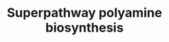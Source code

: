 ---
annotations:
- id: PW:0000002
  parent: classic metabolic pathway
  type: Pathway Ontology
  value: classic metabolic pathway
- id: PW:0000211
  parent: classic metabolic pathway
  type: Pathway Ontology
  value: biogenic amines and polyamines metabolic pathway
authors:
- M.Braymer
- MaintBot
- Khanspers
- Ddigles
- Egonw
- Eweitz
citedin: ''
communities: []
description: 'In S. cerevisiae, the biosynthesis of putrescine, spermidine, and spermine
  begins with two intermediates from amino acid metabolism: ornithine, an intermediate
  of arginine biosynthesis and degradation, and S-adenosylmethionine (AdoMet), a metabolite
  of methionine and a ubiquitous methyl group donor for many biological reactions.
  At the start of the pathway, ornithine is decarboxylated to putrescine by ornithine
  decarboxylase (Spe1p) while S-adenosylmethionine decarboxylase (Spe2p) decarboxylates
  AdoMet. Spermidine synthase (Spe3p) then catalyzes the transfer of an aminopropyl
  group from decarboxylated AdoMet to putrescine, converting the two substrates to
  5-methylthioadenosine (MTA) and spermidine, respectively. In an analogous reaction,
  spermidine can go on to react with decarboxylated AdoMet via spermine synthase (Spe4p)
  to yield spermine and another molecule of MTA. Spermidine but not spermine is essential
  for growth in S. cerevisiae.  MTA, a major byproduct of the polyamine biosynthesis
  pathway, is also the principal substrate for the methionine salvage pathway. The
  methionine salvage pathway recycles MTA produced during polyamine biosynthesis or
  other cellular processes back into methionine. In S. cerevisiae, the polyamine biosynthesis
  pathway and the methionine salvage pathway together are estimated to account for
  11-19% of the methionine used by a methionine auxotroph grown on limiting methionine.  Description
  adapted from [yeastgenome.org](https://pathway.yeastgenome.org/).'
last-edited: 2025-08-31
ndex: null
organisms:
- Saccharomyces cerevisiae
redirect_from:
- /index.php/Pathway:WP290
- /instance/WP290
- /instance/WP290_r140485
revision: r140485
schema-jsonld:
- '@context': https://schema.org/
  '@id': https://wikipathways.github.io/pathways/WP290.html
  '@type': Dataset
  creator:
    '@type': Organization
    name: WikiPathways
  description: 'In S. cerevisiae, the biosynthesis of putrescine, spermidine, and
    spermine begins with two intermediates from amino acid metabolism: ornithine,
    an intermediate of arginine biosynthesis and degradation, and S-adenosylmethionine
    (AdoMet), a metabolite of methionine and a ubiquitous methyl group donor for many
    biological reactions. At the start of the pathway, ornithine is decarboxylated
    to putrescine by ornithine decarboxylase (Spe1p) while S-adenosylmethionine decarboxylase
    (Spe2p) decarboxylates AdoMet. Spermidine synthase (Spe3p) then catalyzes the
    transfer of an aminopropyl group from decarboxylated AdoMet to putrescine, converting
    the two substrates to 5-methylthioadenosine (MTA) and spermidine, respectively.
    In an analogous reaction, spermidine can go on to react with decarboxylated AdoMet
    via spermine synthase (Spe4p) to yield spermine and another molecule of MTA. Spermidine
    but not spermine is essential for growth in S. cerevisiae.  MTA, a major byproduct
    of the polyamine biosynthesis pathway, is also the principal substrate for the
    methionine salvage pathway. The methionine salvage pathway recycles MTA produced
    during polyamine biosynthesis or other cellular processes back into methionine.
    In S. cerevisiae, the polyamine biosynthesis pathway and the methionine salvage
    pathway together are estimated to account for 11-19% of the methionine used by
    a methionine auxotroph grown on limiting methionine.  Description adapted from
    [yeastgenome.org](https://pathway.yeastgenome.org/).'
  keywords:
  - 5'-methylthioadenosine
  - CO₂
  - H⁺
  - L-ornithine
  - S-adenosyl 3-(methylsulfanyl)propylamine
  - S-adenosyl-L-methionine
  - SPE1
  - SPE2
  - SPE3
  - SPE4
  - putrescine
  - spermidine
  - spermine
  license: CC0
  name: Superpathway polyamine biosynthesis
seo: CreativeWork
title: Superpathway polyamine biosynthesis
wpid: WP290
---